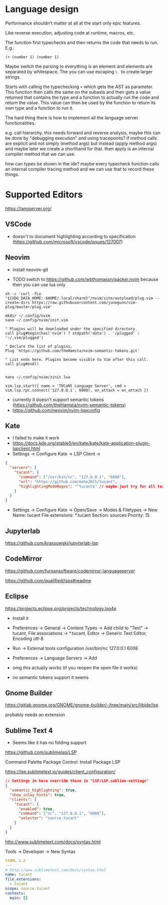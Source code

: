 # Language design

Performance shouldn't matter at all at the start only epic features.

Like reverse execution, adjusting code at runtime, macros, etc.

The function first typechecks and then returns the code that needs to run. E.g.:

```tucant
(+ (number 1) (number 1)
```

Maybe switch the parsing to everything is an element and elements are separated by whitespace. The you can use escaping `\ ` to create larger strings.

Starts with calling the typechecking `+` which gets the AST as parameter. This function then
calls the same on the subasts and then gets a value returned that contains the type and a function to actually run the code and return the value. This value can then be used by the function to return its own type and a function to run it.

The hard thing there is how to implement all the language server functionalities.

e.g. call hierarchy. this needs forward and reverse analysis, maybe this can be done by "debugging execution" and using tracepoints?
if method calls are explicit and not simply (method args) but instead (apply method args) and maybe later we create a shorthand for that. then apply is an internal compiler method that we can use.

how can types be shown in the ide? maybe every typecheck function calls an internal compiler tracing method and we can use that
to record these things.

# Supported Editors

https://langserver.org/

<!-- https://microsoft.github.io/debug-adapter-protocol/specification -->

## VSCode

- doesn't to document highlighting according to specification (https://github.com/microsoft/vscode/issues/127007)

## Neovim

- install neovim-git

- TODO switch to https://github.com/wbthomason/packer.nvim because then you can use lua only

```
sh -c 'curl -fLo "${XDG_DATA_HOME:-$HOME/.local/share}"/nvim/site/autoload/plug.vim --create-dirs https://raw.githubusercontent.com/junegunn/vim-plug/master/plug.vim'

mkdir ~/.config/nvim
nano ~/.config/nvim/init.vim

" Plugins will be downloaded under the specified directory.
call plug#begin(has('nvim') ? stdpath('data') . '/plugged' : '~/.vim/plugged')

" Declare the list of plugins.
Plug 'https://github.com/theHamsta/nvim-semantic-tokens.git'

" List ends here. Plugins become visible to Vim after this call.
call plug#end()


nano ~/.config/nvim/zinit.lua

vim.lsp.start({ name = 'TUCaNt Language Server', cmd = vim.lsp.rpc.connect('127.0.0.1', 6008), on_attach = on_attach })

```

- currently it doesn't support semantic tokens (https://github.com/theHamsta/nvim-semantic-tokens)
- https://github.com/neovim/nvim-lspconfig

## Kate

- I failed to make it work
- https://docs.kde.org/stable5/en/kate/kate/kate-application-plugin-lspclient.html
- Settings -> Configure Kate -> LSP Client ->

```json
{
  "servers": {
    "tucant": {
      "command": ["/usr/bin/nc", "127.0.0.1", "6008"],
      "url": "https://github.com/mohe2015/tucant",
      "highlightingModeRegex": "^tucant$" // maybe just try for all text files
    }
  }
}
```

- Settings -> Configure Kate -> Open/Save -> Modes & Filetypes -> New
  Name: tucant
  File extensions: \*.tucant
  Section: sources
  Priority: 15

## Jupyterlab

https://github.com/krassowski/jupyterlab-lsp

## CodeMirror

https://github.com/furqansoftware/codemirror-languageserver

https://github.com/qualified/lsps#readme

## Eclipse

https://projects.eclipse.org/projects/technology.lsp4e

- Install it
- Preferences -> General -> Content Types -> Add child to "Text" -> tucant, File associations -> \*.tucant, Editor -> Generic Text Editor, Encoding utf-8

- Run -> External tools configuration
  /usr/bin/nc
  127.0.0.1 6008
- Preferences -> Language Servers -> Add
- omg this actually works (if you reopen the open file it works)
- no semantic tokens support it seems

## Gnome Builder

https://gitlab.gnome.org/GNOME/gnome-builder/-/tree/main/src/libide/lsp

probably needs an extension

## Sublime Text 4

- Seems like it has no folding support

https://github.com/sublimelsp/LSP

Command Palette
Package Control: Install Package
LSP

https://lsp.sublimetext.io/guides/client_configuration/

```json
// Settings in here override those in "LSP/LSP.sublime-settings"
{
  "semantic_highlighting": true,
  "show_inlay_hints": true,
  "clients": {
    "tucant": {
      "enabled": true,
      "command": ["nc", "127.0.0.1", "6008"],
      "selector": "source.tucant"
    }
  }
}
```

http://www.sublimetext.com/docs/syntax.html

Tools -> Developer -> New Syntax

```yaml
%YAML 1.2
---
# http://www.sublimetext.com/docs/syntax.html
name: tucant
file_extensions:
  - tucant
scope: source.tucant
contexts:
  main: []
```
